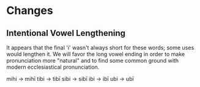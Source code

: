 # Changes

## Intentional Vowel Lengthening
It appears that the final 'i' wasn't always short for these words; some uses would lengthen it. We will favor the long vowel ending in order to make pronunciation more "natural" and to find some common ground with modern ecclesiastical pronunciation.

mihi -> mihī
tibi -> tibī
sibi -> sibī
ibi -> ibī
ubi -> ubī
